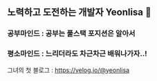## 노력하고 도전하는 개발자 Yeonlisa 👋

### 공부마인드 : 공부는 풀스택 포지션은 알아서

### 평소마인드 : 느리더라도 차근차근 배워나가자..! 


그녀의 첫 블로그 : https://velog.io/@yeonlisa
<!--
**Yeonlisa/Yeonlisa** is a ✨ _special_ ✨ repository because its `README.md` (this file) appears on your GitHub profile.

Here are some ideas to get you started:

- 🔭 I’m currently working on ...
- 🌱 I’m currently learning ...
- 👯 I’m looking to collaborate on ...
- 🤔 I’m looking for help with ...
- 💬 Ask me about ...
- 📫 How to reach me: ...
- 😄 Pronouns: ...
- ⚡ Fun fact: ...
-->
